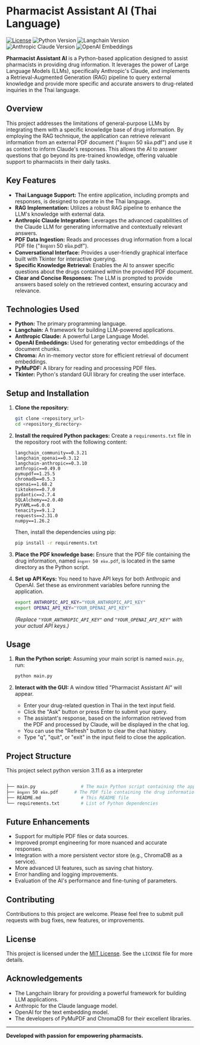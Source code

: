 # Pharmacist Assistant AI (Thai Language)

[![License](https://img.shields.io/badge/License-MIT-yellow.svg)](https://opensource.org/licenses/MIT)
![Python Version](https://img.shields.io/badge/Python-3.11.6-blue.svg)
![Langchain Version](https://img.shields.io/badge/Langchain-0.3.x-brightgreen.svg)
![Anthropic Claude Version](https://img.shields.io/badge/Anthropic%20Claude-3.5%20Sonnet-orange.svg)
![OpenAI Embeddings](https://img.shields.io/badge/OpenAI%20Embeddings-text--embedding--ada--002-lightgrey.svg)

**Pharmacist Assistant AI** is a Python-based application designed to assist pharmacists in providing drug information. It leverages the power of Large Language Models (LLMs), specifically Anthropic's Claude, and implements a Retrieval-Augmented Generation (RAG) pipeline to query external knowledge and provide more specific and accurate answers to drug-related inquiries in the Thai language.

## Overview

This project addresses the limitations of general-purpose LLMs by integrating them with a specific knowledge base of drug information. By employing the RAG technique, the application can retrieve relevant information from an external PDF document ("ข้อมูลยา 50 ชนิด.pdf") and use it as context to inform Claude's responses. This allows the AI to answer questions that go beyond its pre-trained knowledge, offering valuable support to pharmacists in their daily tasks.

## Key Features

* **Thai Language Support:** The entire application, including prompts and responses, is designed to operate in the Thai language.
* **RAG Implementation:** Utilizes a robust RAG pipeline to enhance the LLM's knowledge with external data.
* **Anthropic Claude Integration:** Leverages the advanced capabilities of the Claude LLM for generating informative and contextually relevant answers.
* **PDF Data Ingestion:** Reads and processes drug information from a local PDF file ("ข้อมูลยา 50 ชนิด.pdf").
* **Conversational Interface:** Provides a user-friendly graphical interface built with Tkinter for interactive querying.
* **Specific Knowledge Retrieval:** Enables the AI to answer specific questions about the drugs contained within the provided PDF document.
* **Clear and Concise Responses:** The LLM is prompted to provide answers based solely on the retrieved context, ensuring accuracy and relevance.

## Technologies Used

* **Python:** The primary programming language.
* **Langchain:** A framework for building LLM-powered applications.
* **Anthropic Claude:** A powerful Large Language Model.
* **OpenAI Embeddings:** Used for generating vector embeddings of the document chunks.
* **Chroma:** An in-memory vector store for efficient retrieval of document embeddings.
* **PyMuPDF:** A library for reading and processing PDF files.
* **Tkinter:** Python's standard GUI library for creating the user interface.

## Setup and Installation

1.  **Clone the repository:**
    ```bash
    git clone <repository_url>
    cd <repository_directory>
    ```

2.  **Install the required Python packages:**
    Create a `requirements.txt` file in the repository root with the following content:
    ```
    langchain_community==0.3.21    
    langchain_openai==0.3.12        
    langchain-anthropic==0.3.10    
    anthropic==0.49.0            
    pymupdf==1.25.5               
    chromadb==0.5.3            
    openai==1.68.2                 
    tiktoken==0.7.0                 
    pydantic==2.7.4                
    SQLAlchemy==2.0.40             
    PyYAML==6.0.0                  
    tenacity==9.1.2                
    requests==2.31.0                
    numpy==1.26.2                  
    ```
    Then, install the dependencies using pip:
    
    ```bash
    pip install -r requirements.txt
    ```

4.  **Place the PDF knowledge base:**
    Ensure that the PDF file containing the drug information, named `ข้อมูลยา 50 ชนิด.pdf`, is located in the same directory as the Python script.

5.  **Set up API Keys:**
    You need to have API keys for both Anthropic and OpenAI. Set these as environment variables before running the application.
    ```bash
    export ANTHROPIC_API_KEY="YOUR_ANTHROPIC_API_KEY"
    export OPENAI_API_KEY="YOUR_OPENAI_API_KEY"
    ```
    *(Replace `"YOUR_ANTHROPIC_API_KEY"` and `"YOUR_OPENAI_API_KEY"` with your actual API keys.)*

## Usage

1.  **Run the Python script:**
    Assuming your main script is named `main.py`, run:
    ```bash
    python main.py
    ```

2.  **Interact with the GUI:**
    A window titled "Pharmacist Assistant AI" will appear.
    * Enter your drug-related question in Thai in the text input field.
    * Click the "Ask" button or press Enter to submit your query.
    * The assistant's response, based on the information retrieved from the PDF and processed by Claude, will be displayed in the chat log.
    * You can use the "Refresh" button to clear the chat history.
    * Type "q", "quit", or "exit" in the input field to close the application.

## Project Structure
   This project select python version  3.11.6 as a interpreter

 ```bash

├── main.py                 # The main Python script containing the application logic
├── ข้อมูลยา 50 ชนิด.pdf      # The PDF file containing the drug information
├── README.md               # This README file
└── requirements.txt        # List of Python dependencies

```

## Future Enhancements

* Support for multiple PDF files or data sources.
* Improved prompt engineering for more nuanced and accurate responses.
* Integration with a more persistent vector store (e.g., ChromaDB as a service).
* More advanced UI features, such as saving chat history.
* Error handling and logging improvements.
* Evaluation of the AI's performance and fine-tuning of parameters.

## Contributing

Contributions to this project are welcome. Please feel free to submit pull requests with bug fixes, new features, or improvements.

## License

This project is licensed under the [MIT License](https://opensource.org/licenses/MIT). See the `LICENSE` file for more details.

## Acknowledgements

* The Langchain library for providing a powerful framework for building LLM applications.
* Anthropic for the Claude language model.
* OpenAI for the text embedding model.
* The developers of PyMuPDF and ChromaDB for their excellent libraries.

---

**Developed with passion for empowering pharmacists.**
